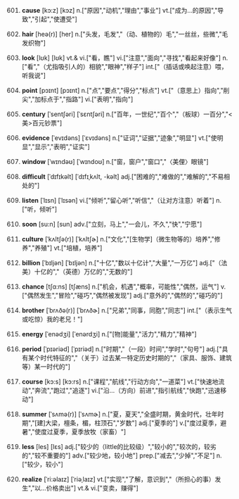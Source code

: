 601. **cause**
[kɔ:z]  [kɔz]
n.["原因","动机","理由","事业"]  vt.["成为…的原因","导致","引起","使遭受"]  

602. **hair**
[heə(r)]  [her]
n.["头发，毛发","（动、植物的）毛","一丝丝，些微","毛发织物"]  

603. **look**
[lʊk]  [lʊk]
vt.& vi.["看，瞧"]  vi.["注意","面向","寻找","看起来好像"]  n.["看","（尤指吸引人的）相貌","眼神","样子"]  int.["（插话或唤起注意）喂，听我说"]  

604. **point**
[pɔɪnt]  [pɔɪnt]
n.["点","要点","得分","标点"]  vt.["（意思上）指向","削尖","加标点于","指路"]  vi.["表明","指向"]  

605. **century**
[ˈsentʃəri]  [ˈsɛntʃəri]
n.["百年，一世纪","百个","（板球）一百分","<美>百元钞票"]  

606. **evidence**
[ˈevɪdəns]  [ˈɛvɪdəns]
n.["证词","证据","迹象","明显"]  vt.["使明显","显示","表明","证实"]  

607. **window**
[ˈwɪndəʊ]  [ˈwɪndoʊ]
n.["窗，窗户","窗口","〈美俚〉眼镜"]  

608. **difficult**
[ˈdɪfɪkəlt]  [ˈdɪfɪˌkʌlt, -kəlt]
adj.["困难的","难做的","难解的","不易相处的"]  

609. **listen**
[ˈlɪsn]  [ˈlɪsən]
vi.["倾听","留心听","听信","（让对方注意）听着"]  n.["听，倾听"]  

610. **soon**
[su:n]  [sun]
adv.["立刻，马上","一会儿，不久","快","宁愿"]  

611. **culture**
[ˈkʌltʃə(r)]  [ˈkʌltʃɚ]
n.["文化","[生物学]（微生物等的）培养","修养","养殖"]  vt.["培植，培养"]  

612. **billion**
[ˈbɪljən]  [ˈbɪljən]
n.["十亿","数以十亿计","大量","一万亿"]  adj.["（法美）十亿的","（英德）万亿的","无数的"]  

613. **chance**
[tʃɑ:ns]  [tʃæns]
n.["机会，机遇","概率，可能性","偶然，运气"]  v.["偶然发生","冒险","碰巧","偶然被发现"]  adj.["意外的","偶然的","碰巧的"]  

614. **brother**
[ˈbrʌðə(r)]  [ˈbrʌðɚ]
n.["兄弟","同事，同胞","同志"]  int.["（表示生气或吃惊）我的老兄！"]  

615. **energy**
[ˈenədʒi]  [ˈenərdʒi]
n.["[物]能量","活力","精力","精神"]  

616. **period**
[ˈpɪəriəd]  [ˈpɪriəd]
n.["时期","（一段）时间","学时","句号"]  adj.["具有某个时代特征的","（关于）过去某一特定历史时期的","（家具、服饰、建筑等）某一时代的"]  

617. **course**
[kɔ:s]  [kɔ:rs]
n.["课程","航线","行动方向","一道菜"]  vt.["快速地流动","奔流","跑过","追逐"]  vi.["沿…（方向）前进","指引航线","快跑","迅速移动"]  

618. **summer**
[ˈsʌmə(r)]  [ˈsʌmɚ]
n.["夏，夏天","全盛时期，黄金时代，壮年时期","[建]大梁，檀条，楣，柱顶石","岁数"]  adj.["夏季的"]  v.["度过夏季，避暑","使度过夏季，夏季放牧（家畜）"]  

619. **less**
[les]  [lɛs]
adj.["较少的（little的比较级）","较小的","较次的，较劣的","较不重要的"]  adv.["较少地，较小地"]  prep.["减去","少掉","不足"]  n.["较少，较小"]  

620. **realize**
[ˈri:əlaɪz]  [ˈriəˌlaɪz]
vt.["实现","了解，意识到","（所担心的事）发生","以…价格卖出"]  vt.& vi.["变卖，赚得"]  

